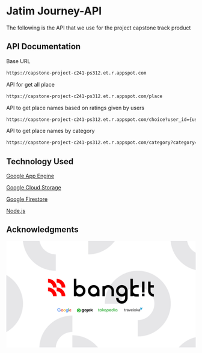 
# Jatim Journey-API

The following is the API that we use for the project capstone track product
## API Documentation

Base URL
```bash
https://capstone-project-c241-ps312.et.r.appspot.com
```
API for get all place
```bash
https://capstone-project-c241-ps312.et.r.appspot.com/place
```
API to get place names based on ratings given by users
```bash
https://capstone-project-c241-ps312.et.r.appspot.com/choice?user_id={user_id}
```
API to get place names by category
```bash
https://capstone-project-c241-ps312.et.r.appspot.com/category?category={Category Name}
```
## Technology Used

[Google App Engine](https://cloud.google.com/appengine)

[Google Cloud Storage](https://cloud.google.com/storage)

[Google Firestore](https://cloud.google.com/firestore)

[Node.js](https://nodejs.org)

## Acknowledgments

![Bangkit](Bangkit.png)
